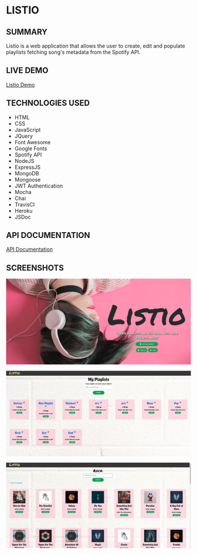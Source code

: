 # LISTIO

## SUMMARY

Listio is a web application that allows the user to create, edit and populate playlists fetching song's metadata from the Spotify API.

## LIVE DEMO

[Listio Demo](https://nameless-springs-69015.herokuapp.com/)

## TECHNOLOGIES USED

- HTML
- CSS
- JavaScript
- JQuery
- Font Awesome
- Google Fonts
- Spotify API
- NodeJS
- ExpressJS
- MongoDB
- Mongoose
- JWT Authentication
- Mocha
- Chai
- TravisCI
- Heroku
- JSDoc

## API DOCUMENTATION

[API Documentation](https://carlostrujillo90.github.io/Listio/)

## SCREENSHOTS

![screenshot](screenshots/00.png)

![screenshot](screenshots/01.png)

![screenshot](screenshots/02.png)

